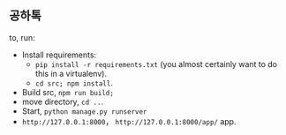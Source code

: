 ## 공하톡

to, run:

- Install requirements: 
    - `pip install -r requirements.txt` (you almost certainly want to do this in a virtualenv).
    - `cd src; npm install`.
- Build src, `npm run build;`
- move directory, `cd ..`.
- Start, `python manage.py runserver`
- `http://127.0.0.1:8000`， `http://127.0.0.1:8000/app/` app.
